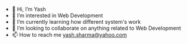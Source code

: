 - 👋 Hi, I’m Yash
- 👀 I’m interested in Web Development
- 🌱 I’m currently learning how different system's work
- 💞️ I’m looking to collaborate on anything related to Web Development
- 📫 How to reach me yash.sharma@yahoo.com
<!---
Yash0605/Yash0605 is a ✨ special ✨ repository because its `README.md` (this file) appears on your GitHub profile.
You can click the Preview link to take a look at your changes.
--->

